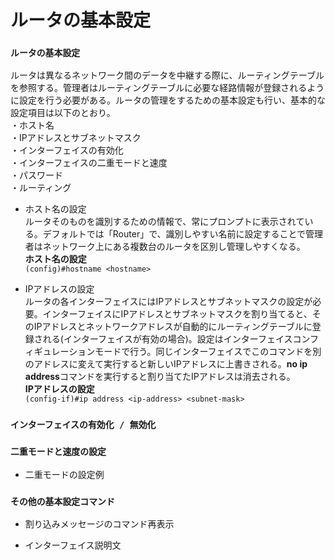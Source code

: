 # ルータの基本設定

### `ルータの基本設定`
ルータは異なるネットワーク間のデータを中継する際に、ルーティングテーブルを参照する。管理者はルーティングテーブルに必要な経路情報が登録されるように設定を行う必要がある。ルータの管理をするための基本設定も行い、基本的な設定項目は以下のとおり。  
・ホスト名  
・IPアドレスとサブネットマスク  
・インターフェイスの有効化  
・インターフェイスの二重モードと速度  
・パスワード  
・ルーティング

- ホスト名の設定  
ルータそのものを識別するための情報で、常にプロンプトに表示されている。デフォルトでは「Router」で、識別しやすい名前に設定することで管理者はネットワーク上にある複数台のルータを区別し管理しやすくなる。  
**ホスト名の設定**  
`(config)#hostname <hostname>`  

- IPアドレスの設定  
ルータの各インターフェイスにはIPアドレスとサブネットマスクの設定が必要。インターフェイスにIPアドレスとサブネットマスクを割り当てると、そのIPアドレスとネットワークアドレスが自動的にルーティングテーブルに登録される(インターフェイスが有効の場合)。設定はインターフェイスコンフィギュレーションモードで行う。同じインターフェイスでこのコマンドを別のアドレスに変えて実行すると新しいIPアドレスに上書きされる。**no ip address**コマンドを実行すると割り当てたIPアドレスは消去される。  
**IPアドレスの設定**  
`(config-if)#ip address <ip-address> <subnet-mask>`  

### `インターフェイスの有効化 / 無効化`


### `二重モードと速度の設定`

- 二重モードの設定例

### `その他の基本設定コマンド`

- 割り込みメッセージのコマンド再表示

- インターフェイス説明文
